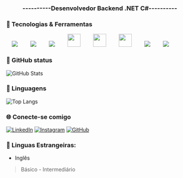 <div align="center">
<h3>----------Desenvolvedor Backend .NET C#----------</h3>
</div>

### 📌 Tecnologias & Ferramentas

<div>
  <img src="https://img.icons8.com/external-justicon-lineal-color-justicon/35/000000/external-html-file-file-type-justicon-lineal-color-justicon.png" hspace="15"/>
  <img src="https://img.icons8.com/external-justicon-lineal-color-justicon/35/000000/external-css-file-file-type-justicon-lineal-color-justicon.png" hspace="15"/>
  <img src="https://img.icons8.com/external-justicon-lineal-color-justicon/35/000000/external-js-file-file-type-justicon-lineal-color-justicon.png" hspace="15"/>
  <img src="https://allansouza-freelancer.netlify.app/img/csharp_original_logo_icon_146578.png" width="35" hspace="15"/>
  <img src="https://brandslogos.com/wp-content/uploads/thumbs/visual-studio-code-logo-vector.svg" width="35" hspace="15"/>
  <img src="https://seeklogo.com/images/V/visual-studio-logo-14F95CF819-seeklogo.com.png" width="35" hspace="15"/>
  <img src="https://img.icons8.com/color/35/000000/github--v3.png" hspace="15"/>
  <img src="https://img.icons8.com/color/35/000000/windows-10.png" hspace="15"/>
</div>

 ### 📌 GitHub status
![GitHub Stats](https://github-readme-stats.vercel.app/api?username=danielgomes92&theme=transparent&bg_color=000&border_color=E94D5F&show_icons=true&icon_color=E94D5F&title_color=E94D5F&text_color=FFF&hide_title=true)
<br>

### 📌 Linguagens
![Top Langs](https://github-readme-stats-git-masterrstaa-rickstaa.vercel.app/api/top-langs/?username=danielgomes92&layout=compact&bg_color=000&border_color=E94D5F&title_color=E94D5F&text_color=FFF)


### 🌐 Conecte-se comigo

[![LinkedIn](https://img.shields.io/badge/LinkedIn-000?style=for-the-badge&logo=linkedin&logoColor=0E76A8)](https://www.linkedin.com/in/daniel-gomes-12884aa1/)
[![Instagram](https://img.shields.io/badge/Instagram-000?style=for-the-badge&logo=instagram)](https://www.instagram.com/daniellfsg/)
[![GitHub](https://img.shields.io/badge/GitHub-000?style=for-the-badge&logo=GitHub)](https://github.com/danielgomes92)

### 📌 Linguas Estrangeiras: </h3>
  
  * Inglês
  >Básico - Intermediário

<!--Aqui se destaca o hobby do dia a dia
<h3> 🔆 Meu hobby </h3>
<div>
  <img src="https://img.icons8.com/external-ddara-lineal-color-ddara/70/000000/external-gamer-professions-ddara-lineal-color-ddara.png" hspace="15"/>
  <img src="https://img.icons8.com/doodle/70/000000/controller--v1.png" hspace="15"/>
  <img src="https://img.icons8.com/clouds/70/000000/xbox-app.png" hspace="15"/>
  <img src="https://img.icons8.com/external-kiranshastry-lineal-color-kiranshastry/70/000000/external-movie-cinema-kiranshastry-lineal-color-kiranshastry-2.png" hspace="15"/>
</div>
-->

<!-- https://www.invertexto.com/emojis-para-copiar   <<<< Link de emojis para copiar, não sei se permitido deixar exposto, então está no comentário-->
